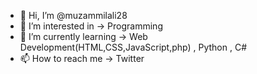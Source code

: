 - 👋 Hi, I’m @muzammilali28
- 👀 I’m interested in -> Programming
- 🌱 I’m currently learning -> Web Development(HTML,CSS,JavaScript,php) , Python , C#
- 📫 How to reach me -> Twitter

<!---
muzammilali28/muzammilali28 is a ✨ special ✨ repository because its `README.md` (this file) appears on your GitHub profile.
You can click the Preview link to take a look at your changes.
--->
